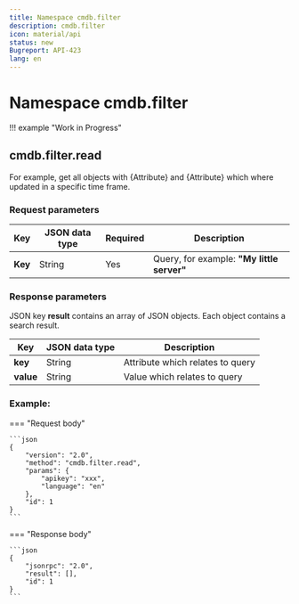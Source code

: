 ```yaml
---
title: Namespace cmdb.filter
description: cmdb.filter
icon: material/api
status: new
Bugreport: API-423
lang: en
---
```


# Namespace cmdb.filter

!!! example "Work in Progress"

## cmdb.filter.read

For example, get all objects with {Attribute} and {Attribute} which where updated in a specific time frame.

### Request parameters

| Key | JSON data type | Required | Description |
| --- | --- | --- | --- |
| **Key** | String | Yes | Query, for example: **"My little server"** |

### Response parameters

JSON key **result** contains an array of JSON objects. Each object contains a search result.

| Key | JSON data type | Description |
| --- | --- | --- |
| **key** | String | Attribute which relates to query |
| **value** | String | Value which relates to query |

### Example:

=== "Request body"

    ```json
    {
        "version": "2.0",
        "method": "cmdb.filter.read",
        "params": {
            "apikey": "xxx",
            "language": "en"
        },
        "id": 1
    }
    ```

=== "Response body"

    ```json
    {
        "jsonrpc": "2.0",
        "result": [],
        "id": 1
    }
    ```
